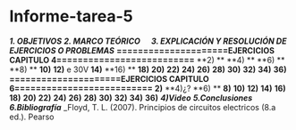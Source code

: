 # Informe-tarea-5
***1. OBJETIVOS***
***2. MARCO TEÓRICO*** 
![]()
![]()
![]()
![]()
***3. EXPLICACIÓN Y RESOLUCIÓN DE EJERCICIOS O PROBLEMAS***
**=====================EJERCICIOS CAPITULO 4==========================**
**2) **
**4) **
**6) **
**8) **
**10)**
**12)**
e 30V
**14)**
**16) **
**18)**
**20)**
**22)**
**24)**
**26)**
**28)**
**30)**
**32)**
**34)**
**36)**
**=====================EJERCICIOS CAPITULO 6==========================**
**2)**
**4)¿?
**6) **
**8)**
**10)**
**12)**
**14)**
**16)**
**18)**
**20)**
**22)**
**24)**
**26)**
**28)**
**30)**
**32)**
**34)**
**36)**
***4)Video***
***5.Conclusiones***
***6.Bibliografía***
_Floyd, T. L. (2007). Principios de circuitos electricos (8.a ed.). Pearso
